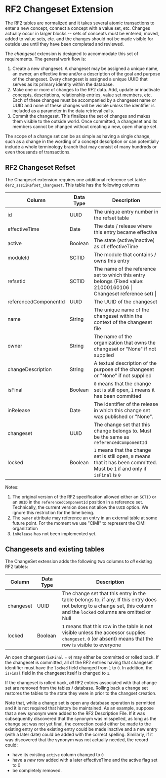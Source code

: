 # RF2 Changeset Extension

The RF2 tables are normalized and it takes several atomic transactions to enter a new concept, connect a concept with a value set, etc.  Changes actually occur in larger blocks -- sets of concepts must be entered, moved, added to value sets, etc. and the changes should not be made visible for outside use until they have been completed and reviewed.

The *changeset* extension is designed to accommodate this set of requirements.  The general work flow is:

1.  Create a new changeset.  A changeset may be assigned a unique name, an owner, an effective time and/or a description of the goal and purpose of the changeset.  Every changeset is assigned a unique UUID that serves as its primary identity within the database.
2.  Make one or more  of changes to the RF2 data. Add, update or inactivate concepts, descriptions, relationship entries, value set members, etc.  Each of these changes must be accompanied by a changeset name or UUID and none of these changes will be visible *unless* the identifier is included as a parameter in the data retrieval calls.
3.  Commit the changeset. This finalizes the set of changes and makes them visible to the outside world.  Once committed, a changeset and its members cannot be changed without creating a new, open change set.

The scope of a change set can be as simple as having a single change, such as a change in the wording of a concept description or can potentially include a whole terminology branch that may consist of many hundreds or even thousands of transactions.

## RF2 Changeset Refset

The Changeset extension requires one additional reference set table: `der2_sssiiRefset_Changeset`.  This table has the following columns

| Column | Data Type | Description |
| ---- | --- | --- |
| id | UUID | The unique entry number in the refset table |
| effectiveTime | Date | The date / release where this entry became effective |
| active | Boolean | The state (active/inactive) as of effectiveTime |
| moduleId | SCTID | The module that contains / owns this entry |
| refsetId | SCTID | The name of the reference set to which this entry belongs (Fixed value: 21000160106 \| Changeset reference set) \| |
| referencedComponentId | UUID | The UUID of the changeset  |
| name | String | The unique name of the changeset within the context of the changeset file |
| owner | String | The name of the organization that owns the changeset or "None" if not supplied |
| changeDescription | String | A textual description of the purpose of the changeset or "None" if not supplied |
| isFinal | Boolean | `0` means that the change set is still open, `1` means it has been committed |
| inRelease | Date | The identifier of the release in which this change set was published or "None".  |
| changeset | UUID | The change set that this change belongs to.  Must be the same as `referencedComponentId` |
| locked | Boolean | `1` means that the change set is still open, `0` means that it has been committed.  Must be `1` if and only if `isFinal` is `0` |

Notes:
1. The original version of the RF2 specification allowed either an `SCTID` or an `UUID` in the `referencedComponentId` position in a reference set.  Technically, the current version does not allow the `UUID` option.  We ignore this restriction for the time being.
2. The `owner` attribute may reference an entry in an external table at some future point.  For the moment we use "CIMI" to represent the CIMI organization
3. `inRelease` has not been implemented yet.

## Changesets and existing tables
The ChangeSet extension adds the following two columns to *all* existing RF2 tables:

| Column | Data Type | Description |
| --- | --- | --- |
| changeset | UUID | The change set that this entry in the table belongs to, if any.  If this entry does not belong to a change set, this column and the `locked` columns are omitted or Null
| locked | Boolean | `1` means that this row in the table is not visible unless the accessor supplies `changeset`.  `0` (or absent) means that the row is visible to everyone

An open changeset (`isFinal` = `0`) may either be committed or rolled back.  If the changeset is committed, all of the RF2 entries having that changeset identifier must have the `locked` field changed from `1` to `0`.  In addition, the `isFinal` field in the changeset itself is changed to `1`.

If the changeset is rolled back, *all* RF2 entries associated with that change set are removed from the tables / database.  Rolling back a change set restores the tables to the state they were in prior to the changset creation.

Note that, while a change set is open any database operation is permitted and it is not required that history be maintained.  As an example, suppose that a new synonym were added to the RF2 Description File.  If it was subsequently discovered that the synonym was misspelled, as long as the change set was not yet final, the correction could either be made to the existing entry or the existing entry could be made inactive and a new entry (with a later date) could be added with the correct spelling.  Similarly, if it was discovered that the synonym was not actually needed, the record could:
* have its existing `active` column changed to `0`
* have a *new* row added with a later effectiveTime and the active flag set to 0
* be completely removed.